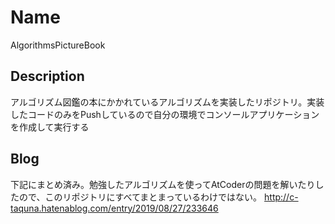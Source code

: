 Name
====
AlgorithmsPictureBook

## Description
アルゴリズム図鑑の本にかかれているアルゴリズムを実装したリポジトリ。実装したコードのみをPushしているので自分の環境でコンソールアプリケーションを作成して実行する

## Blog
下記にまとめ済み。勉強したアルゴリズムを使ってAtCoderの問題を解いたりしたので、このリポジトリにすべてまとまっているわけではない。
http://c-taquna.hatenablog.com/entry/2019/08/27/233646


